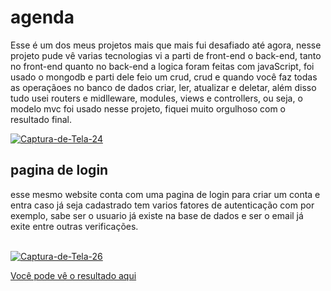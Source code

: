 # agenda
 Esse é um dos meus projetos mais que mais fui desafiado até agora, nesse projeto pude vê varias tecnologias vi a parti de front-end o back-end, tanto no front-end quanto
 no back-end a logica foram feitas com javaScript, foi usado o mongodb e parti dele feio um crud, crud e quando você faz todas as operaçãoes no banco de dados
 criar, ler, atualizar e deletar, além disso tudo usei routers e midlleware, modules, views e controllers, ou seja, o modelo mvc foi usado nesse projeto, fiquei muito orgulhoso com
 o resultado final.
 <br>
 
  <a href="https://ibb.co/nnPK2Zj"><img src="https://i.ibb.co/ZY2bstx/Captura-de-Tela-24.png" alt="Captura-de-Tela-24" border="0"></a>
 <br/>
 ## pagina de login
 esse mesmo website conta com uma pagina de login para criar um conta e entra caso já seja cadastrado tem varios fatores de autenticação com por exemplo,
 sabe ser o usuario já existe na base de dados e ser o email já exite entre outras verificações.
 
  </br>
 <a href="https://ibb.co/4p6v25D"><img src="https://i.ibb.co/w49G7xb/Captura-de-Tela-26.png" alt="Captura-de-Tela-26" border="0"></a>

 </br>
 
 <a href="http://35.247.242.207/">Você pode vê o resultado aqui</h3>
